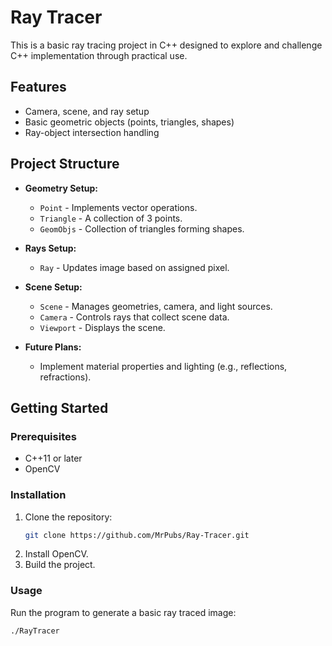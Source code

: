# Ray Tracer

This is a basic ray tracing project in C++ designed to explore and challenge C++ implementation through practical use.

## Features

- Camera, scene, and ray setup
- Basic geometric objects (points, triangles, shapes)
- Ray-object intersection handling

## Project Structure

- **Geometry Setup:**
  - `Point` - Implements vector operations.
  - `Triangle` - A collection of 3 points.
  - `GeomObjs` - Collection of triangles forming shapes.
  
- **Rays Setup:**
  - `Ray` - Updates image based on assigned pixel.

- **Scene Setup:**
  - `Scene` - Manages geometries, camera, and light sources.
  - `Camera` - Controls rays that collect scene data.
  - `Viewport` - Displays the scene.
  
- **Future Plans:**
  - Implement material properties and lighting (e.g., reflections, refractions).

## Getting Started

### Prerequisites

- C++11 or later
- OpenCV

### Installation

1. Clone the repository:
    ```bash
    git clone https://github.com/MrPubs/Ray-Tracer.git
    ```
2. Install OpenCV.
3. Build the project.

### Usage

Run the program to generate a basic ray traced image:
```bash
./RayTracer
